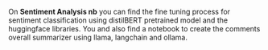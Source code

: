 On <b>Sentiment Analysis nb</b> you can find the fine tuning process for sentiment classification using distilBERT pretrained model and the huggingface libraries. You and also find a notebook to create the comments overall summarizer using llama, langchain and ollama.